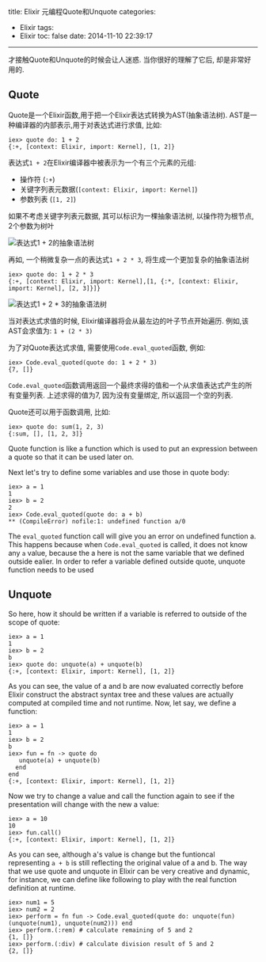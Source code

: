 title: Elixir 元编程Quote和Unquote
categories:
  - Elixir
tags:
  - Elixir
toc: false
date: 2014-11-10 22:39:17
---

才接触Quote和Unquote的时候会让人迷惑. 当你很好的理解了它后, 却是非常好用的.


<!--
一个典型的应用场景就是自动化的生成代码, 用于处理系统中高度重复性的工作
- 数据库模型对象的生成
依据数据库的定义可以自动化的生成模型对象
-->

## Quote

Quote是一个Elixir函数,用于把一个Elixir表达式转换为AST(抽象语法树). AST是一种编译器的内部表示,用于对表达式进行求值, 比如:

```
iex> quote do: 1 + 2
{:+, [context: Elixir, import: Kernel], [1, 2]}
```

表达式`1 + 2`在Elixir编译器中被表示为一个有三个元素的元组:


- 操作符 (`:+`)
- 关键字列表元数据(`[context: Elixir, import: Kernel]`)
- 参数列表 (`[1, 2]`)

如果不考虑关键字列表元数据, 其可以标识为一棵抽象语法树, 以操作符为根节点, 2个参数为树叶

![表达式1 + 2的抽象语法树](/assets/images/ast1.png)


再如, 一个稍微复杂一点的表达式`1 + 2 * 3`, 将生成一个更加复杂的抽象语法树

```
iex> quote do: 1 + 2 * 3
{:+, [context: Elixir, import: Kernel],[1, {:*, [context: Elixir, import: Kernel], [2, 3]}]}
```

![表达式1 + 2 * 3的抽象语法树](/assets/images/ast2.png)

当对表达式求值的时候, Elixir编译器将会从最左边的叶子节点开始遍历. 例如,该AST会求值为: `1 + (2 * 3)`

为了对Quote表达式求值, 需要使用`Code.eval_quoted`函数, 例如:

```
iex> Code.eval_quoted(quote do: 1 + 2 * 3)
{7, []}
```

`Code.eval_quoted`函数调用返回一个最终求得的值和一个从求值表达式产生的所有变量列表. 上述求得的值为7, 因为没有变量绑定, 所以返回一个空的列表.

Quote还可以用于函数调用, 比如:

```
iex> quote do: sum(1, 2, 3)
{:sum, [], [1, 2, 3]}
```

Quote function is like a function which is used to put an expression between a quote so that it can be used later on.

Next let's try to define some variables and use those in quote body:

```
iex> a = 1
1
iex> b = 2
2
iex> Code.eval_quoted(quote do: a + b)
** (CompileError) nofile:1: undefined function a/0
```

The `eval_quoted` function call will give you an error on undefined function a. This happens because when
`Code.eval_quoted` is called, it does not know any `a` value, because the a here is not the same variable
that we defined outside ealier. In order to refer a variable defined outside quote, unquote function needs to be used

## Unquote

So here, how it should be written if a variable is referred to outside of the scope of quote:

```
iex> a = 1
1
iex> b = 2
b
iex> quote do: unquote(a) + unquote(b)
{:+, [context: Elixir, import: Kernel], [1, 2]}
```

As you can see, the value of a and b are now evaluated correctly before Elixir construct the abstract syntax tree and
these values are actually computed at compiled time and not runtime. Now, let say, we define a function:

```
iex> a = 1
1
iex> b = 2
b
iex> fun = fn -> quote do
   unquote(a) + unquote(b)
  end
end
{:+, [context: Elixir, import: Kernel], [1, 2]}
```

Now we try to change a value and call the function again to see if the presentation will change with the new a value:

```
iex> a = 10
10
iex> fun.call()
{:+, [context: Elixir, import: Kernel], [1, 2]}
```

As you can see, although a's value is change but the funtioncal representing `a + b` is still reflecting the original
value of a and b. The way that we use quote and unquote in Elixir can be very creative and dynamic, for instance, we
can define like following to play with the real function definition at runtime.

```
iex> num1 = 5
iex> num2 = 2
iex> perform = fn fun -> Code.eval_quoted(quote do: unquote(fun)(unquote(num1), unquote(num2))) end
iex> perform.(:rem) # calculate remaining of 5 and 2
{1, []}
iex> perform.(:div) # calculate division result of 5 and 2
{2, []}
```
